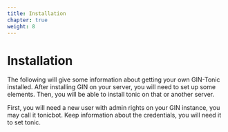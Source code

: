 ```yaml
---
title: Installation
chapter: true
weight: 8
---
```


# Installation

The following will give some information about getting your own GIN-Tonic installed. After installing GIN on your server, you will need to set up some elements. Then, you will be able to install tonic on that or another server.

First, you will need a new user with admin rights on your GIN instance, you may call it tonicbot. Keep information about the credentials, you will need it to set tonic.



